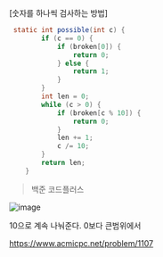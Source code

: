[숫자를 하나씩 검사하는 방법]
```java
 static int possible(int c) {
        if (c == 0) {
            if (broken[0]) {
                return 0;
            } else {
                return 1;
            }
        }
        int len = 0;
        while (c > 0) {
            if (broken[c % 10]) {
                return 0;
            }
            len += 1;
            c /= 10;
        }
        return len;
    }
```
>백준 코드플러스
>
![image](https://user-images.githubusercontent.com/108928206/179353403-7e4bc460-d357-41da-872c-e6d8ec17a21d.png)

10으로 계속 나눠준다. 0보다 큰범위에서

https://www.acmicpc.net/problem/1107
